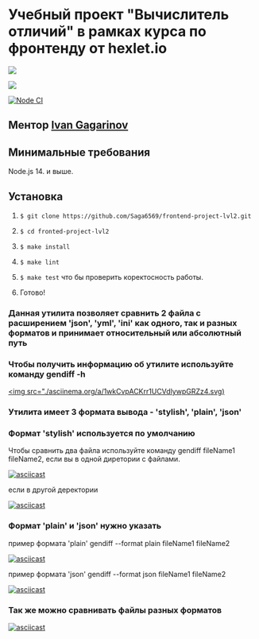 # Учебный проект "Вычислитель отличий" в рамках курса по фронтенду от hexlet.io

<a href="https://codeclimate.com/github/Saga6569/frontend-project-lvl2/maintainability"><img src="https://api.codeclimate.com/v1/badges/5788df5816dc48214905/maintainability" /></a>


<a href="https://codeclimate.com/github/Saga6569/frontend-project-lvl2/test_coverage"><img src="https://api.codeclimate.com/v1/badges/5788df5816dc48214905/test_coverage" /></a>


[![Node CI](https://github.com/Saga6569/frontend-project-lvl2/workflows/Node%20CI/badge.svg)](https://github.com/Saga6569/frontend-project-lvl2/actions)


##  Ментор [Ivan Gagarinov](https://ru.hexlet.io/u/dzencot)

## Минимальные  требования

Node.js 14. и выше.

## Установка

1. `$ git clone https://github.com/Saga6569/frontend-project-lvl2.git`

2. `$ cd fronted-project-lvl2`

3. `$ make install`

4. `$ make lint`

5. `$ make test` что бы  проверить  коректосность  работы.

6.  Готово!


### Данная утилита позволяет сравнить 2 файла c расширением 'json', 'yml', 'ini' как одного, так и разных форматов и принимает относительный или абсолютный путь 

### Чтобы получить информацию об утилите используйте команду gendiff -h

[<img src="./asciinema.org/a/1wkCvpACKrr1UCVdlywpGRZz4.svg)](https://asciinema.org/a/1wkCvpACKrr1UCVdlywpGRZz4)

### Утилита имеет 3 формата вывода - 'stylish', 'plain', 'json'

### Формат 'stylish' используется по умолчанию

Чтобы сравнить два файла используйте команду gendiff fileName1 fileName2, если вы в одной диретории с файлами.

[![asciicast](https://asciinema.org/a/tl1YKjewMyKZ1dMIXSnyoMJvO.svg)](https://asciinema.org/a/tl1YKjewMyKZ1dMIXSnyoMJvO)

если в другой деректории 

 [![asciicast](https://asciinema.org/a/sNbI9IDSfSiBoqPbv9VUmi8Vk.svg)](https://asciinema.org/a/sNbI9IDSfSiBoqPbv9VUmi8Vk)

### Формат 'plain' и 'json' нужно  указать

пример формата 'plain' gendiff --format plain fileName1 fileName2  

[![asciicast](https://asciinema.org/a/EIs7HJ8AKiuD3QO6LRCcEbAcw.svg)](https://asciinema.org/a/EIs7HJ8AKiuD3QO6LRCcEbAcw)

пример формата 'json' gendiff --format json fileName1 fileName2  

[![asciicast](https://asciinema.org/a/MylN3AZJQjvUHexFP5h3h6X83.svg)](https://asciinema.org/a/MylN3AZJQjvUHexFP5h3h6X83)

### Так же можно сравнивать файлы разных форматов

[![asciicast](https://asciinema.org/a/X1WBl6SfaevuMNaGnyPt4VZYt.svg)](https://asciinema.org/a/X1WBl6SfaevuMNaGnyPt4VZYt)

